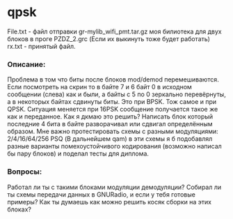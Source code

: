 # qpsk

File.txt - файл отправки
gr-mylib_wifi_pmt.tar.gz моя билиотека для двух блоков в проге PZDZ_2.grc (Если их выкинуть тоже будет работать)
rx.txt - принятый файл.



### Описание:
Проблема в том что  биты после блоков mod/demod перемешиваются. Если посмотреть на скрин то в байте 7 и 6 байт 0 в исходном сообщении (слева) как и были, а байты с 5 по 0 зеркально перевёрнуты, а в некоторых байтах сдвинуты биты. Это при BPSK. Тож самое и при QPSK. Ситуация меняется при 16PSK сообщение получается такое же как и переданное.
Как я дкмаю это решить? Написать блок который последние 4 бита в байте разворачивал или сдвигал определённым образом.
Мне важно протестировать схемы с разными модуляциями:
2/4/16/64/256 PSQ (В дальнейшем qam) в  эти схемы я б подобавлял разные варианты помехоустойчивого кодирования (возможно написал бы пару блоков) и поделал тесты для диплома.

### Вопросы:
Работал ли ты с такими блоками модуляции демодуляции?
Собирал ли ты схемы передачи данных в GNURadio, и если у тебя готовые примеры?
Как ты думаешь как можно решить косяк сборки на этих блоках?


